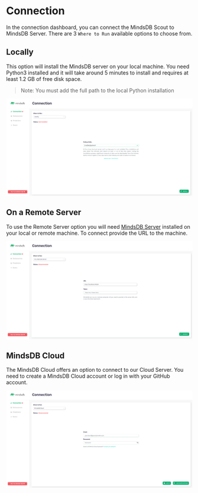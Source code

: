 # Connection

In the connection dashboard, you can connect the MindsDB Scout to MindsDB Server. There are 3 `Where to Run` available options to choose from.

## Locally 

This option will install the MindsDB server on your local machine. You need Python3 installed and it will take around 5 minutes to install and requires at least 1.2 GB of free disk space. 

> Note: You must add the full path to the local Python installation

![Connect Locally](/assets/scout/connection-local.png)

## On a Remote Server 

To use the Remote Server option you will need [MindsDB Server](https://github.com/mindsdb/mindsdb_server) installed on your local or remote machine. To connect provide the URL to the machine.

![On a Remote Server](/assets/scout/connection-remote.png)

## MindsDB Cloud

The MindsDB Cloud offers an option to connect to our Cloud Server. You need to create a MindsDB Cloud account or log in with your GitHub account.

![On a Remote Server](/assets/scout/connection-cloud.png)